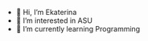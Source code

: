 - 👋 Hi, I’m Ekaterina
- 👀 I’m interested in ASU
- 🌱 I’m currently learning Programming


<!---
ekaterinazueva2709/ekaterinazueva2709 is a ✨ special ✨ repository because its `README.md` (this file) appears on your GitHub profile.
You can click the Preview link to take a look at your changes.
--->
